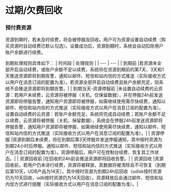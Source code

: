 

# 过期/欠费回收

### 预付费资源

资源到期时，若未及时续费，将会被停服及回收。用户可为资源设置自动续费（购买资源时自动续费已默认勾选）。设置成功后，资源到期时，系统会自动扣除用户账户余额进行续费。

到期处理规则具体如下：
| 时间段 | 处理规则 |
| --- | --- |
| 到期前 |若资源未全部开启自动续费，或账户余额不足以续费，系统将在资源到期前的第7天、3天和1天推送资源即将到期告警，通知以邮件、短信和站内信的方式推送（实际接收方式以用户在消息订阅的配置为准）。若资源全部开启自动续费且账户余额充足，则系统不会推送资源即将到期告警。|
| 到期当天-资源停服前 |未设置自动续费的云资源：若用户未续费，云资源将被停服（关机，仅保留数据），并在停服24h前发送资源即将停服告警，通知用户资源即将被停服，如需继续使用需尽快续费，通知以邮件、短信和站内信的方式推送（实际接收方式以用户在消息订阅的配置为准）。设置自动续费的云资源：若账户余额充足，系统将完成自动续费；若账户余额不足以续费，云资源将被停服（关机，保留数据），系统会在停服24h前发送资源即将停服告警，通知用户资源即将被停服，如需继续使用需尽快续费，通知以邮件、短信和站内信的方式推送（实际接收方式以用户在消息订阅的配置为准）。|
| 资源停服 |资源到期后未续费，将在到期后第3天停服并发送停服通知，其中按时资源为到期24小时后停服。通知以邮件、短信和站内信的方式推送（实际接收方式以用户在消息订阅的配置为准）。资源停服后，用户可在控制台续费，恢复其工作状态。|
| 资源回收前 |在回收的24h前会推送资源即将回收告警。|
| 资源回收 |资源回收前，若用户仍未进行续费，资源将被释放，其数据将被清除且不可恢复（到期后第10天，UDB产品为14天）。其中按时资源为到期24h后回收（udisk按时资源仍为10天回收，udb按时资源仍为14天回收）。资源释放后会通过邮件、短信和站内信方式进行提醒（实际接收方式以用户在消息订阅的配置为准）。|
